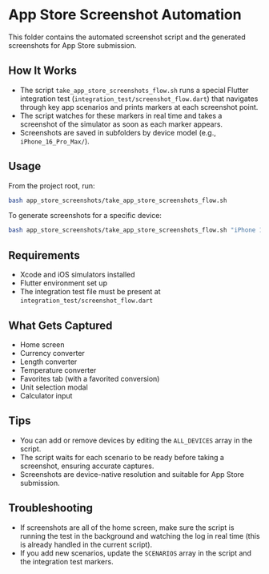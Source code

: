 # App Store Screenshot Automation

This folder contains the automated screenshot script and the generated screenshots for App Store submission.

## How It Works

- The script `take_app_store_screenshots_flow.sh` runs a special Flutter integration test (`integration_test/screenshot_flow.dart`) that navigates through key app scenarios and prints markers at each screenshot point.
- The script watches for these markers in real time and takes a screenshot of the simulator as soon as each marker appears.
- Screenshots are saved in subfolders by device model (e.g., `iPhone_16_Pro_Max/`).

## Usage

From the project root, run:

```bash
bash app_store_screenshots/take_app_store_screenshots_flow.sh
```

To generate screenshots for a specific device:

```bash
bash app_store_screenshots/take_app_store_screenshots_flow.sh "iPhone 16 Pro Max"
```

## Requirements
- Xcode and iOS simulators installed
- Flutter environment set up
- The integration test file must be present at `integration_test/screenshot_flow.dart`

## What Gets Captured
- Home screen
- Currency converter
- Length converter
- Temperature converter
- Favorites tab (with a favorited conversion)
- Unit selection modal
- Calculator input

## Tips
- You can add or remove devices by editing the `ALL_DEVICES` array in the script.
- The script waits for each scenario to be ready before taking a screenshot, ensuring accurate captures.
- Screenshots are device-native resolution and suitable for App Store submission.

## Troubleshooting
- If screenshots are all of the home screen, make sure the script is running the test in the background and watching the log in real time (this is already handled in the current script).
- If you add new scenarios, update the `SCENARIOS` array in the script and the integration test markers. 